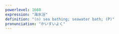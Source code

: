```yaml
---
powerlevel: 1660
expression: "海水浴"
definition: "(n) sea bathing; seawater bath; (P)"
pronunciation: "かいすいよく"
---
```

